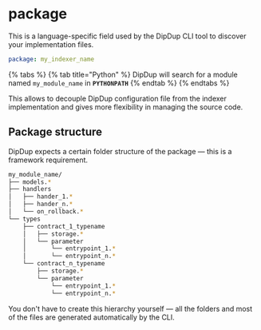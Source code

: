 # package

This is a language-specific field used by the DipDup CLI tool to discover your implementation files.

```yaml
package: my_indexer_name
```

{% tabs %}
{% tab title="Python" %}
DipDup will search for a module named `my_module_name` in **`PYTHONPATH`**
{% endtab %}
{% endtabs %}

This allows to decouple DipDup configuration file from the indexer implementation and gives more flexibility in managing the source code.

## Package structure

DipDup expects a certain folder structure of the package — this is a framework requirement.

```bash
my_module_name/
├── models.*
├── handlers
│   ├── hander_1.*
│   ├── hander_n.*
│   └── on_rollback.*
└── types
    ├── contract_1_typename
    │   ├── storage.*
    │   └── parameter
    │       └── entrypoint_1.*
    │       └── entrypoint_n.*
    └── contract_n_typename
        ├── storage.*
        └── parameter
            └── entrypoint_1.*
            └── entrypoint_n.*
```

You don't have to create this hierarchy yourself — all the folders and most of the files are generated automatically by the CLI.

